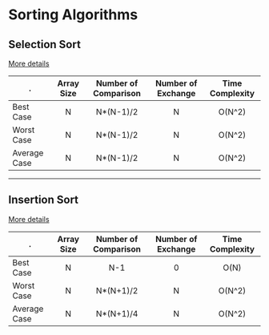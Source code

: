 # Sorting Algorithms

## Selection Sort

[More details](./analysis/selection_sort.md)

. | Array Size | Number of Comparison | Number of Exchange | Time Complexity 
--- | :---: | :---: | :---: | :---: 
Best Case | N | N*(N-1)/2 | N | O(N^2)
Worst Case | N | N*(N-1)/2 | N | O(N^2)
Average Case | N | N*(N-1)/2 | N | O(N^2)

<hr/>

## Insertion Sort

[More details](./analysis/insertion_sort.md)


. | Array Size | Number of Comparison | Number of Exchange | Time Complexity 
--- | :---: | :---: | :---: | :---: 
Best Case | N | N-1 | 0 | O(N)
Worst Case | N | N*(N+1)/2 | N | O(N^2)
Average Case | N | N*(N+1)/4 | N | O(N^2)
